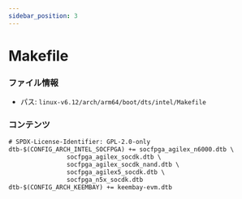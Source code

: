 ```yaml
---
sidebar_position: 3
---
```

# Makefile

### ファイル情報

- パス: `linux-v6.12/arch/arm64/boot/dts/intel/Makefile`

### コンテンツ

```txt
# SPDX-License-Identifier: GPL-2.0-only
dtb-$(CONFIG_ARCH_INTEL_SOCFPGA) += socfpga_agilex_n6000.dtb \
				socfpga_agilex_socdk.dtb \
				socfpga_agilex_socdk_nand.dtb \
				socfpga_agilex5_socdk.dtb \
				socfpga_n5x_socdk.dtb
dtb-$(CONFIG_ARCH_KEEMBAY) += keembay-evm.dtb

```
